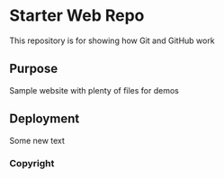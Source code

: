 # Starter Web Repo

This repository is for showing how Git and GitHub work

## Purpose

Sample website with plenty of files for demos

## Deployment
Some new text

### Copyright
